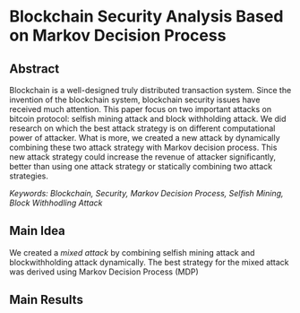 # Blockchain Security Analysis Based on Markov Decision Process
## Abstract
Blockchain is a well-designed truly distributed transaction system. Since the invention of
the blockchain system, blockchain security issues have received much attention. This paper
focus on two important attacks on bitcoin protocol: selfish mining attack and block withholding
attack. We did research on which the best attack strategy is on different computational power
of attacker. What is more, we created a new attack by dynamically combining these two attack
strategy with Markov decision process. This new attack strategy could increase the revenue of
attacker significantly, better than using one attack strategy or statically combining two attack
strategies.

*Keywords: Blockchain, Security, Markov Decision Process, Selfish Mining, Block
Withhodling Attack*
## Main Idea
We created a *mixed attack* by combining selfish mining attack and blockwithholding attack dynamically. The best strategy for the mixed attack was derived using Markov Decision Process (MDP)

## Main Results
